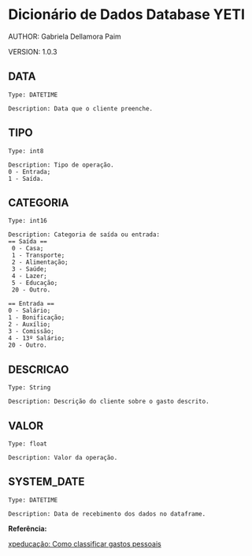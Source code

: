 # Dicionário de Dados Database YETI

AUTHOR: Gabriela Dellamora Paim

VERSION: 1.0.3

## **DATA**
    Type: DATETIME

    Description: Data que o cliente preenche.

## **TIPO**
    Type: int8

    Description: Tipo de operação.
    0 - Entrada;
    1 - Saída.

## **CATEGORIA**
    Type: int16

    Description: Categoria de saída ou entrada:
    == Saída ==
     0 - Casa;
     1 - Transporte;
     2 - Alimentação;
     3 - Saúde;
     4 - Lazer;
     5 - Educação;
     20 - Outro.
     
    == Entrada ==
    0 - Salário;
    1 - Bonificação;
    2 - Auxílio;
    3 - Comissão;
    4 - 13º Salário;
    20 - Outro.


## **DESCRICAO**
    Type: String

    Description: Descrição do cliente sobre o gasto descrito.

## **VALOR**
    Type: float

    Description: Valor da operação.

## **SYSTEM_DATE**
    Type: DATETIME

    Description: Data de recebimento dos dados no dataframe.

**Referência:**

[xpeducação: Como classificar gastos pessoais](https://blog.xpeducacao.com.br/como-classificar-gastos-pessoais/)

